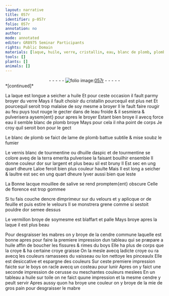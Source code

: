 ```yaml
---
layout: narrative
title: 057r
identifier: p-057r
folio: 057r
annotation: no
author:
mode: annotated
editor: GR8975 Seminar Participants
rights: Public Domain
materials: [laque, huile, verre, cristallin, eau, blanc de plomb, plomb, tourmentine, huille daspic, terra emerita, or, argent, aloe, lacque, salive, encre dimprimeur, velours, vermillon, mabres, cendre commune, boys, croye, cerusse, toile, cendre, mie de gros pain, mabre]
tools: []
plants: []
animals: []
---
```


<div class="folio" align="center">- - - - - <a href="http://gallica.bnf.fr/ark:/12148/btv1b10500001g/f119.image" target="_blank"><img src="https://cu-mkp.github.io/2017-workshop-edition/assets/photo-icon.png" alt="folio image: " style="display:inline-block; margin-bottom:-3px;"/>057r</a> - - - - - </div>   
*[continued]*
  
 La <span class="m">laque</span> est longue a seicher a <span class="m">huile</span> Et pour ceste occasion il fault parmy broyer du <span class="m">verre</span> Mays il fault choisir du <span class="m">cristallin</span> pourcequil est plus net Et pourcequil seroit trop malaise de soy mesme a broyer Il le fault faire rougir au feu puys tout rouge le gecter dans de l<span class="m">eau</span> froide & il sesmiera & pulverisera aysem{ent} pour apres le broyer Estant bien broye il avecq force <span class="m">eau</span> il semble <span class="m">blanc de plomb</span> broye Mays pour cela il nha point de corps Je croy quil seroit bon pour le gect
 
 Le <span class="m">blanc de plomb</span> se faict de lame de <span class="m">plomb</span> battue subtile & mise soubz le fumier
 
 Le vernis blanc de <span class="m">tourmentine</span> ou d<span class="m">huille daspic</span> et de <span class="m">tourmentine</span> se colore aveq de la <span class="m">terra emerita</span> pulverisee la faisant bouilhir ensemble Il donne couleur d<span class="m">or</span> sur l<span class="m">argent</span> et plus beau sil est bruny Il Est sec en ung quart dheure L<span class="m">aloe</span> feroit bien plus couleur haulte Mais Il est long a seicher & laultre est sec en ung quart dheure lyver aussi bien que leste
 
 La Bonne <span class="m">lacque</span> mouillee de <span class="m">salive</span> se rend promptem{ent} obscure Celle de <span class="pl">florence</span> est trop gommee
 
 Si tu fais couche d<span class="m">encre dimprimeur</span> sur du <span class="m">velours</span> et y aplicque <span class="m">or</span> de feuille et puis estire le <span class="m">velours</span> Il se monstrera grene comme si sestoit pouldre d<span class="m">or</span> semee dessus
 
 Le <span class="m">vermillon</span> broye de soymesme est blaffart et palle Mays broye apres la <span class="m">laque</span> il est plus beau
 
 Pour desgraisser les <span class="m">mabres</span> on y broye de la <span class="m">cendre commune</span> laquelle est bonne apres pour faire la premiere impression dun tableau qui se præpare a <span class="m">huile</span> affin de boucher les fissures & rimes du <span class="m">boys</span> Elle ha plus de corps que la <span class="m">croye</span> & ha certaine <span class="m">croye</span> graisse On la mesle avecq ladicte <span class="m">croye</span> ou ra avecq les couleurs ramassees du vaisseau ou lon nettoye les pinceaulx Elle est desiccative et espargne des couleurs Sur ceste premiere impression faicte sur le <span class="m">boys</span> on racle avecq un costeau pour lunir Apres on y faict une seconde impression de <span class="m">cerusse</span> ou meschantes couleurs meslees En un tableau a <span class="m">huile</span> sur <span class="m">toile</span> on ne faict quune impression et la mesme <span class="m">cendre</span> y peult servir Apres aussy quon ha broye une couleur on y broye de la <span class="m">mie de gros pain</span> pour desgraisser le <span class="m">mabre</span>
 